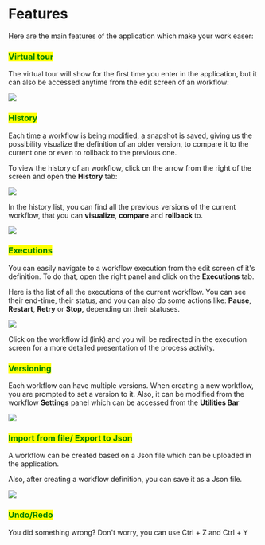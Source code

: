 # Features

Here are the main features of the application which make your work easer:

### <mark style="color:green;">**Virtual tour**</mark>

The virtual tour will show for the first time you enter in the application, but it can also be accessed anytime from the edit screen of an workflow:

![](<../.gitbook/assets/Screenshot\_4 (1).png>)

### <mark style="color:green;">History</mark>

Each time a workflow is being modified, a snapshot is saved, giving us the possibility visualize the definition of an older version, to compare it to the current one or even to rollback to the previous one. &#x20;

To view the history of an workflow, click on the arrow from the right of the screen and open the **History** tab:

![](../.gitbook/assets/Screenshot\_1.png)

In the history list, you can find all the previous versions of the current workflow, that you can **visualize**, **compare** and **rollback** to.

![](../.gitbook/assets/Screenshot\_4.png)

### <mark style="color:green;">Executions</mark>

You can easily navigate to a workflow execution from the edit screen of it's definition. To do that, open the right panel and click on the **Executions** tab.&#x20;

Here is the list of all the executions of the current workflow. You can see their end-time, their status, and you can also do some actions like: **Pause**, **Restart**, **Retry** or **Stop,** depending on their statuses.&#x20;

![](../.gitbook/assets/Screenshot\_7.png)

Click on the workflow id (link) and you will be redirected in the execution screen for a more detailed presentation of the process activity.&#x20;

### <mark style="color:green;">Versioning</mark>

Each workflow can have multiple versions. When creating a new workflow, you are prompted to set a version to it. Also, it can be modified from the workflow **Settings** panel which can be accessed from the **Utilities Bar**

![](../.gitbook/assets/Screenshot\_2.png)

### <mark style="color:green;">Import from file/ Export to Json</mark>

A workflow can be created based on a Json file which can be uploaded in the application.

Also, after creating a workflow definition, you can save it as a Json file.

![](../.gitbook/assets/Screenshot\_6.png)

### <mark style="color:green;">Undo/Redo</mark>

You did something wrong? Don't worry, you can use Ctrl + Z and Ctrl + Y
